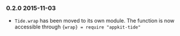 ### 0.2.0 2015-11-03
* `Tide.wrap` has been moved to its own module. The function is now accessible through `{wrap} = require "appkit-tide"`
